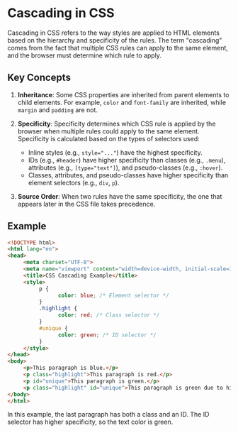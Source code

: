 # Cascading in CSS

Cascading in CSS refers to the way styles are applied to HTML elements based on the hierarchy and specificity of the rules. The term "cascading" comes from the fact that multiple CSS rules can apply to the same element, and the browser must determine which rule to apply.

## Key Concepts

1. **Inheritance**: Some CSS properties are inherited from parent elements to child elements. For example, `color` and `font-family` are inherited, while `margin` and `padding` are not.

2. **Specificity**: Specificity determines which CSS rule is applied by the browser when multiple rules could apply to the same element. Specificity is calculated based on the types of selectors used:
    - Inline styles (e.g., `style="..."`) have the highest specificity.
    - IDs (e.g., `#header`) have higher specificity than classes (e.g., `.menu`), attributes (e.g., `[type="text"]`), and pseudo-classes (e.g., `:hover`).
    - Classes, attributes, and pseudo-classes have higher specificity than element selectors (e.g., `div`, `p`).

3. **Source Order**: When two rules have the same specificity, the one that appears later in the CSS file takes precedence.

## Example

```html
<!DOCTYPE html>
<html lang="en">
<head>
     <meta charset="UTF-8">
     <meta name="viewport" content="width=device-width, initial-scale=1.0">
     <title>CSS Cascading Example</title>
     <style>
          p {
                color: blue; /* Element selector */
          }
          .highlight {
                color: red; /* Class selector */
          }
          #unique {
                color: green; /* ID selector */
          }
     </style>
</head>
<body>
     <p>This paragraph is blue.</p>
     <p class="highlight">This paragraph is red.</p>
     <p id="unique">This paragraph is green.</p>
     <p class="highlight" id="unique">This paragraph is green due to higher specificity of ID selector.</p>
</body>
</html>
```

In this example, the last paragraph has both a class and an ID. The ID selector has higher specificity, so the text color is green.
